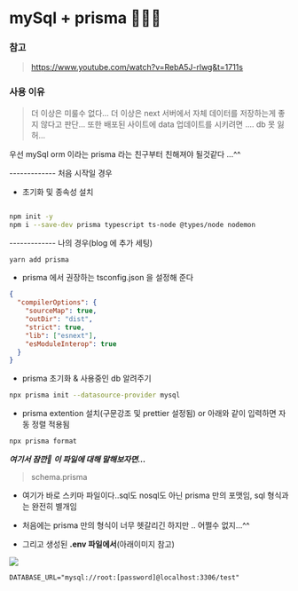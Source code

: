 # mySql + prisma 🐬🐬🐬

### 참고

> https://www.youtube.com/watch?v=RebA5J-rlwg&t=1711s

### 사용 이유

> 더 이상은 미룰수 없다...
> 더 이상은 next 서버에서 자체 데이터를 저장하는게 좋지 않다고 판단... 또한 배포된 사이트에 data 업데이트를 시키려면 .... db 못 잃허...

우선 mySql orm 이라는 prisma 라는 친구부터 친해져야 될것같다 ...^^

------------- 처음 시작일 경우

- 초기화 및 종속성 설치

```sh

npm init -y
npm i --save-dev prisma typescript ts-node @types/node nodemon

```

------------- 나의 경우(blog 에 추가 세팅)

```sh
yarn add prisma

```

- prisma 에서 권장하는 tsconfig.json 을 설정해 준다

```json
{
  "compilerOptions": {
    "sourceMap": true,
    "outDir": "dist",
    "strict": true,
    "lib": ["esnext"],
    "esModuleInterop": true
  }
}
```

- prisma 초기화 & 사용중인 db 알려주기

```sh
npx prisma init --datasource-provider mysql

```

- prisma extention 설치(구문강조 및 prettier 설정됨) or 아래와 같이 입력하면 자동 정렬 적용됨

```sh
npx prisma format
```

**_여기서 잠깐🎈 이 파일에 대해 말해보자면..._**

> schema.prisma

- 여기가 바로 스키마 파일이다..sql도 nosql도 아닌 prisma 만의 포맷임, sql 형식과는 완전히 별개임

- 처음에는 prisma 만의 형식이 너무 헷갈리긴 하지만 .. 어쩔수 없지...^^

- 그리고 생성된 **.env 파일에서**(아래이미지 참고)

<img src='connectionUrl.png' />

```
DATABASE_URL="mysql://root:[password]@localhost:3306/test"
```
